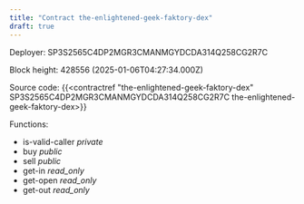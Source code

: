 ```yaml
---
title: "Contract the-enlightened-geek-faktory-dex"
draft: true
---
```

Deployer: SP3S2565C4DP2MGR3CMANMGYDCDA314Q258CG2R7C


 



Block height: 428556 (2025-01-06T04:27:34.000Z)

Source code: {{<contractref "the-enlightened-geek-faktory-dex" SP3S2565C4DP2MGR3CMANMGYDCDA314Q258CG2R7C the-enlightened-geek-faktory-dex>}}

Functions:

* is-valid-caller _private_
* buy _public_
* sell _public_
* get-in _read_only_
* get-open _read_only_
* get-out _read_only_
